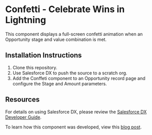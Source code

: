 # Confetti - Celebrate Wins in Lightning

This component displays a full-screen confetti animation when an Opportunity stage and value combination is met.

## Installation Instructions

1. Clone this repository.
2. Use Salesforce DX to push the source to a scratch org. 
3. Add the Conffeti component to an Opportunity record page and configure the Stage and Amount parameters. 

## Resources

For details on using Salesforce DX, please review the [Salesforce DX Developer Guide](https://developer.salesforce.com/docs/atlas.en-us.sfdx_dev.meta/sfdx_dev).

To learn how this component was developed, view this [blog post](https://www.daydreamdevs.com/blog/2018/8/14/celebrate-wins-in-lightning?utm_source=GitHub&utm_campaign=repo).
